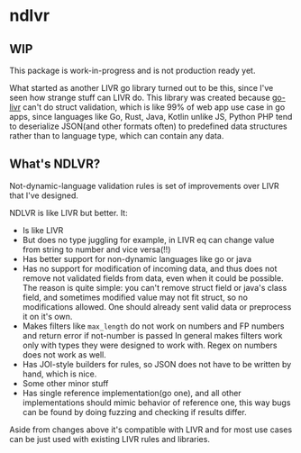 # ndlvr

## WIP
This package is work-in-progress and is not production ready yet.

What started as another LIVR go library turned out to be this, since I've seen how strange stuff can LIVR do.
This library was created because [go-livr](https://github.com/k33nice/go-livr) can't do struct validation, which is like 99% of web app use case in go apps, since languages like Go, Rust, Java, Kotlin unlike JS, Python PHP tend to deserialize JSON(and other formats often) to predefined data structures rather than to language
type, which can contain any data.


## What's NDLVR?

Not-dynamic-language validation rules is set of improvements over LIVR that I've designed.

NDLVR is like LIVR but better. It:
* Is like LIVR
* But does no type juggling for example, in LIVR eq can change value from string to number and vice versa(!!)
* Has better support for non-dynamic languages like go or java
* Has no support for modification of incoming data, and thus does not remove not validated fields from data, even when it could be possible.
  The reason is quite simple: you can't remove struct field or java's class field, and sometimes modified value may not fit struct, so no modifications allowed. One should already sent valid data or preprocess it on it's own.
* Makes filters like `max_length` do not work on numbers and FP numbers and return error if not-number is passed
  In general makes filters work only with types they were designed to work with. Regex on numbers does not work as well.
* Has JOI-style builders for rules, so JSON does not have to be written by hand, which is nice.
* Some other minor stuff
* Has single reference implementation(go one), and all other implementations should mimic behavior of reference one, this way bugs can be found
  by doing fuzzing and checking if results differ.

Aside from changes above it's compatible with LIVR and for most use cases can be just used with existing LIVR rules and libraries.